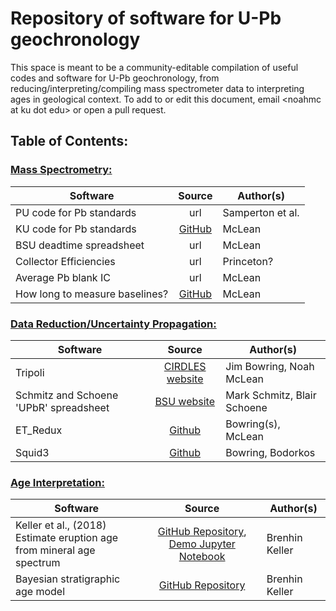 # Repository of software for U-Pb geochronology

This space is meant to be a community-editable compilation of useful codes and software for U-Pb geochronology, from reducing/interpreting/compiling mass spectrometer data to interpreting ages in geological context.  To add to or edit this document, email \<noahmc at ku dot edu\> or open a pull request.

## Table of Contents:

### <u>Mass Spectrometry:</u>

| Software | Source | Author(s) |
|----------| :---------:| ----------|
| PU code for Pb standards | url | Samperton et al. |
| KU code for Pb standards | [GitHub](https://github.com/noahmclean/TIMSLAB/tree/master/PbStandardsAnalysis) | McLean |
| BSU deadtime spreadsheet | url | McLean |
| Collector Efficiencies | url | Princeton? |
| Average Pb blank IC | url | McLean | 
| How long to measure baselines? | [GitHub](https://www.noahmclean.org/baseline-times/) | McLean |


### <u>Data Reduction/Uncertainty Propagation:</u>

| Software | Source | Author(s) |
|----------| :---------:| ----------|
| Tripoli | [CIRDLES website](http://cirdles.org/projects/tripoli/) | Jim Bowring, Noah McLean |
| Schmitz and Schoene 'UPbR' spreadsheet | [BSU website](https://earth.boisestate.edu/isotope/labshare/data-reduction-software/) | Mark Schmitz, Blair Schoene |
| ET_Redux | [Github](https://github.com/CIRDLES/ET_Redux/releases) | Bowring(s), McLean |
| Squid3 | [Github](https://github.com/CIRDLES/squid/releases) | Bowring, Bodorkos |



### <u>Age Interpretation:</u>

| Software | Source | Author(s) |
|----------| :---------:| ----------|
| Keller et al., (2018)<br> Estimate eruption age from mineral age spectrum | [GitHub Repository](https://github.com/brenhinkeller/Chron.jl), [Demo Jupyter Notebook](https://mybinder.org/v2/gh/brenhinkeller/Chron.jl/master?filepath=examples%2Fdemo.ipynb)| Brenhin Keller |
| Bayesian stratigraphic age model | [GitHub Repository](https://github.com/brenhinkeller/Chron.jl) | Brenhin Keller


